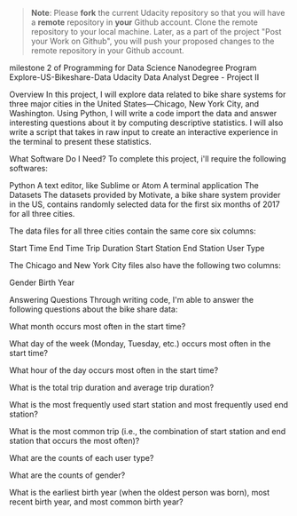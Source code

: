 >**Note**: Please **fork** the current Udacity repository so that you will have a **remote** repository in **your** Github account. Clone the remote repository to your local machine. Later, as a part of the project "Post your Work on Github", you will push your proposed changes to the remote repository in your Github account.



milestone 2 of Programming for Data Science Nanodegree Program 
Explore-US-Bikeshare-Data Udacity Data Analyst Degree - Project II

Overview In this project, I will explore data related to bike share systems for three major cities in the United States—Chicago, New York City, and Washington. Using Python, I will write a code import the data and answer interesting questions about it by computing descriptive statistics. I will also write a script that takes in raw input to create an interactive experience in the terminal to present these statistics.




What Software Do I Need? To complete this project, i'll require the following softwares:

Python A text editor, like Sublime or Atom A terminal application The Datasets The datasets provided by Motivate, a bike share system provider in the US, contains randomly selected data for the first six months of 2017 for all three cities. 


The data files for all three cities contain the same core six columns:

Start Time End Time Trip Duration Start Station End Station User Type 

The Chicago and New York City files also have the following two columns:

Gender Birth Year

Answering Questions Through writing code, I'm able to answer the following questions about the bike share data:

What month occurs most often in the start time?

What day of the week (Monday, Tuesday, etc.) occurs most often in the start time? 

What hour of the day occurs most often in the start time? 

What is the total trip duration and average trip duration? 

What is the most frequently used start station and most frequently used end station?

What is the most common trip (i.e., the combination of start station and end station that occurs the most often)? 

What are the counts of each user type? 

What are the counts of gender?

What is the earliest birth year (when the oldest person was born), most recent birth year, and most common birth year?
